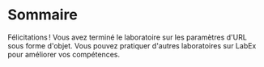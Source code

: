 # Sommaire

Félicitations ! Vous avez terminé le laboratoire sur les paramètres d'URL sous forme d'objet. Vous pouvez pratiquer d'autres laboratoires sur LabEx pour améliorer vos compétences.
